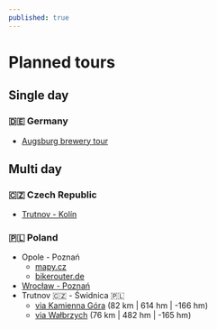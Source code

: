 ```yaml
---
published: true
---
```

# Planned tours

## Single day

### 🇩🇪 Germany

- [Augsburg brewery tour](https://bikerouter.de/#map=11/48.2958/11.1298/standard&lonlats=11.46227,48.150498;11.354695,48.223095;11.27746,48.242832;11.218068,48.252143;11.21312,48.273318;11.140823,48.289806;11.117193,48.330884;10.966863,48.339772;10.917607,48.372537;10.88728,48.365895&pois=11.354695,48.223093,Olchinger%20Braumanufaktur;10.966861,48.339778,Brauereigasthof%20St.%20Afra%20im%20Felde;11.117188,48.330904,Landhausbr%C3%A4u%20Koller;10.917605,48.372526,Restaurant%20K%C3%A4lberhalle%20(Hasenbr%C3%A4u)&profile=trekking)

## Multi day

### 🇨🇿 Czech Republic

- [Trutnov - Kolín](https://bikerouter.de/#map=10/50.3139/15.9027/standard&lonlats=15.910901,50.564697;15.93009,50.457725;15.920048,50.379367;15.213146,50.024833&profile=trekking)

### 🇵🇱 Poland

- Opole - Poznań
	- [mapy.cz](https://en.mapy.cz/zakladni?planovani-trasy&rc=9o.cFx1KRy9nXYyxbnhx9nElGx5FGk&rs=osm&rs=osm&rs=pubt&ri=127018522&ri=1085749848&ri=27666256&mrp=%7B%22c%22%3A121%7D&xc=%5B%5D&x=17.3481437&y=51.5186660&z=8)
	- [bikerouter.de](https://bikerouter.de/#map=8/51.592/17.172/standard,Waymarked_Trails-Cycling&lonlats=17.927724,50.662697;17.032843,51.109383;16.932163,51.604584;16.858349,51.608739;16.895599,51.666167;16.933429,52.407866&profile=trekking)
- [Wrocław - Poznań](https://bikerouter.de/#map=8/52.039/16.804/standard,Waymarked_Trails-Cycling&lonlats=17.032843,51.109383;16.932163,51.604584;16.858349,51.608739;16.895599,51.666167;16.933429,52.407866&profile=trekking)
- Trutnov 🇨🇿 - Świdnica 🇵🇱
	- [via Kamienna Góra](https://bikerouter.de/#map=11/50.7294/16.1870/standard,Waymarked_Trails-Cycling&lonlats=15.910891,50.564676;16.035063,50.782769;16.293816,50.843136;16.480436,50.840904&profile=trekking) (82 km | 614 hm | -166 hm)
	- [via Wałbrzych](https://bikerouter.de/#map=11/50.7164/16.2563/standard,Waymarked_Trails-Cycling&lonlats=15.910891,50.564676;16.254873,50.783158;16.293816,50.843136;16.480436,50.840904&profile=trekking) (76 km | 482 hm | -165 hm)
